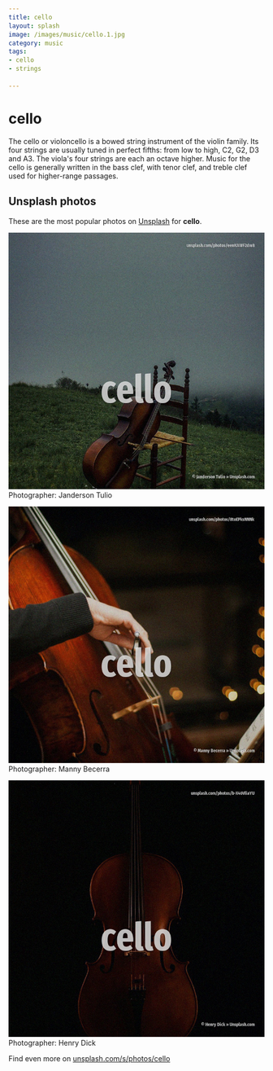 ```yaml
---
title: cello
layout: splash
image: /images/music/cello.1.jpg
category: music
tags:
- cello
- strings

---
```

# cello

The cello  or violoncello  is a bowed   string instrument of the violin family. Its four strings are usually tuned in perfect fifths: from low to high, C2, G2, D3 and A3. The viola's four strings are each an octave higher. Music for the cello is generally written in the bass clef, with tenor clef, and treble clef used  for higher-range passages.  

 
## Unsplash photos
These are the most popular photos on [Unsplash](https://unsplash.com) for **cello**.
 
![cello](/images/music/cello.1.jpg)
Photographer:  Janderson Tulio
 
![cello](/images/music/cello.2.jpg)
Photographer:  Manny Becerra
 
![cello](/images/music/cello.3.jpg)
Photographer:  Henry Dick
 
Find even more on [unsplash.com/s/photos/cello](https://unsplash.com/s/photos/cello)
 
